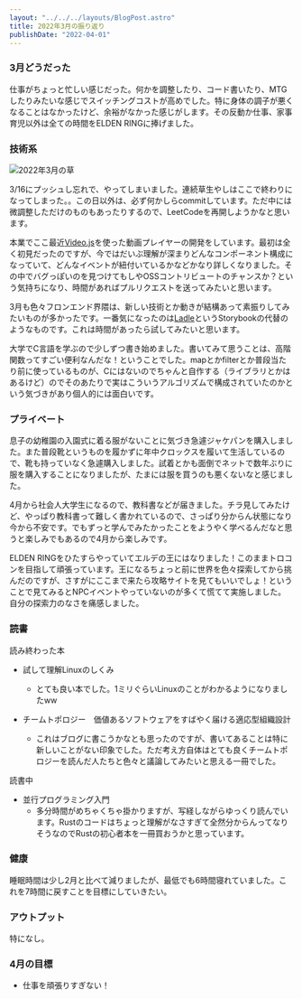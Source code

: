 ```yaml
---
layout: "../../../layouts/BlogPost.astro"
title: 2022年3月の振り返り
publishDate: "2022-04-01"
---
```


### 3月どうだった
仕事がちょっと忙しい感じだった。何かを調整したり、コード書いたり、MTGしたりみたいな感じでスイッチングコストが高めでした。特に身体の調子が悪くなることはなかったけど、余裕がなかった感じがします。その反動か仕事、家事育児以外は全ての時間をELDEN RINGに捧げました。

### 技術系

![2022年3月の草](/images/gitthub202203.png)

3/16にプッシュし忘れで、やってしまいました。連続草生やしはここで終わりになってしまった。。この日以外は、必ず何かしらcommitしています。ただ中には微調整しただけのものもあったりするので、LeetCodeを再開しようかなと思います。

本業でここ最近[Video.js](https://videojs.com/)を使った動画プレイヤーの開発をしています。最初は全く初見だったのですが、今ではだいぶ理解が深まりどんなコンポーネント構成になっていて、どんなイベントが紐付いているかなどかなり詳しくなりました。その中でバグっぽいのを見つけてもしやOSSコントリビュートのチャンスか？という気持ちになり、時間があればプルリクエストを送ってみたいと思います。

3月も色々フロンエンド界隈は、新しい技術とか動きが結構あって素振りしてみたいものが多かったです。一番気になったのは[Ladle](https://github.com/tajo/ladle)というStorybookの代替のようなものです。これは時間があったら試してみたいと思います。

大学でC言語を学ぶので少しずつ書き始めました。書いてみて思うことは、高階関数ってすごい便利なんだな！ということでした。mapとかfilterとか普段当たり前に使っているものが、Cにはないのでちゃんと自作する（ライブラリとかはあるけど）のでそのあたりで実はこういうアルゴリズムで構成されていたのかという気づきがあり個人的には面白いです。


### プライベート

息子の幼稚園の入園式に着る服がないことに気づき急遽ジャケパンを購入しました。また普段靴というものを履かずに年中クロックスを履いて生活しているので、靴も持っていなく急遽購入しました。試着とかも面倒でネットで数年ぶりに服を購入することになりましたが、たまには服を買うのも悪くないなと感じました。

4月から社会人大学生になるので、教科書などが届きました。チラ見してみたけど、やっぱり教科書って難しく書かれているので、さっぱり分からん状態になり今から不安です。でもずっと学んでみたかったことをようやく学べるんだなと思うと楽しみでもあるので4月から楽しみです。

ELDEN RINGをひたすらやっていてエルデの王にはなりました！このままトロコンを目指して頑張っています。王になるちょっと前に世界を色々探索してから挑んだのですが、さすがにここまで来たら攻略サイトを見てもいいでしょ！ということで見てみるとNPCイベントやっていないのが多くて慌てて実施しました。自分の探索力のなさを痛感しました。

### 読書

読み終わった本

- 試して理解Linuxのしくみ
  - とても良い本でした。1ミリぐらいLinuxのことがわかるようになりましたww

- チームトポロジー　価値あるソフトウェアをすばやく届ける適応型組織設計
  - これはブログに書こうかなとも思ったのですが、書いてあることは特に新しいことがない印象でした。ただ考え方自体はとても良くチームトポロジーを読んだ人たちと色々と議論してみたいと思える一冊でした。

読書中

- 並行プログラミング入門
  - 多分時間がめちゃくちゃ掛かりますが、写経しながらゆっくり読んでいます。Rustのコードはちょっと理解がなさすぎて全然分からんってなりそうなのでRustの初心者本を一冊買おうかと思っています。


### 健康

睡眠時間は少し2月と比べて減りましたが、最低でも6時間寝れていました。これを7時間に戻すことを目標にしていきたい。

### アウトプット

特になし。



### 4月の目標
- 仕事を頑張りすぎない！
